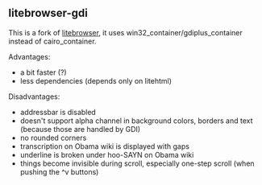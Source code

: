 ## litebrowser-gdi

This is a fork of [litebrowser](https://github.com/litehtml/litebrowser), it uses win32_container/gdiplus_container
instead of cairo_container.

Advantages:
* a bit faster (?)
* less dependencies (depends only on litehtml)

Disadvantages:
* addressbar is disabled
* doesn't support alpha channel in background colors, borders and text (because those are handled by GDI)
* no rounded corners
* transcription on Obama wiki is displayed with gaps
* underline is broken under hoo-SAYN on Obama wiki
* things become invisible during scroll, especially one-step scroll (when pushing the ^v buttons)

